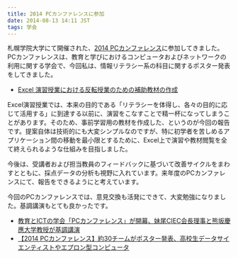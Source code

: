 ```yaml
---
title: 2014 PCカンファレンスに参加
date: 2014-08-13 14:11 JST
tags: 学会
---
```


札幌学院大学にて開催された、[2014 PCカンファレンス](http://gakkai.univcoop.or.jp/pcc/2014/)に参加してきました。PCカンファレンスは、教育と学びにおけるコンピュータおよびネットワークの利用に関する学会で、今回私は、情報リテラシー系の科目に関するポスター発表をしてきました。

- [Excel 演習授業における反転授業のための補助教材の作成](http://gakkai.univcoop.or.jp/pcc/2014/papers/pdf/pcc115.pdf)

Excel演習授業では、本来の目的である「リテラシーを体得し、各々の目的に応じて活用する」に到達する以前に、演習をこなすことで精一杯になってしまうことがあります。そのため、事前学習用の教材を作成した、というのが今回の報告です。提案自体は技術的にも大変シンプルなのですが、特に初学者を苦しめるアプリケーション間の移動を最小限とするために、Excel上で演習や教材閲覧を全て終えられるような仕組みを目指しました。

今後は、受講者および担当教員のフィードバックに基づいて改善サイクルをまわすとともに、採点データの分析も視野に入れています。来年度のPCカンファレンスにて、報告をできるようにと考えています。

今回のPCカンファレンスでは、意見交換も活発にできて、大変勉強になりました。基調講演もとても良かったです。


- [教育とICTの学会「PCカンファレンス」が開幕、妹尾CIEC会長理事と熊坂慶應大学教授が基調講演](http://pc.nikkeibp.co.jp/article/news/20140808/1139503/)
- [【2014 PCカンファレンス】約30チームがポスター発表、高校生データサイエンティストやエプロン型コンピュータ](http://pc.nikkeibp.co.jp/article/news/20140810/1139563/)

<br />
<br />